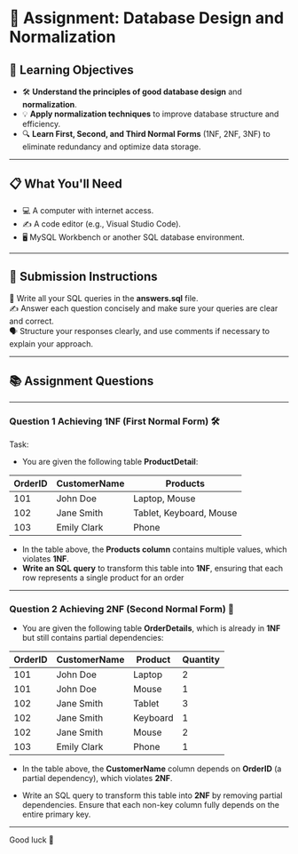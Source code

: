 # 📝 Assignment: Database Design and Normalization

## 🎯 **Learning Objectives**

- 🛠️ **Understand the principles of good database design** and **normalization**.
- 💡 **Apply normalization techniques** to improve database structure and efficiency.
- 🔍 **Learn First, Second, and Third Normal Forms** (1NF, 2NF, 3NF) to eliminate redundancy and optimize data storage.

---

## 📋 **What You'll Need**

- 💻 A computer with internet access.
- ✍️ A code editor (e.g., Visual Studio Code).
- 🖥️ MySQL Workbench or another SQL database environment.

---

## 📝 Submission Instructions

📂 Write all your SQL queries in the **answers.sql** file.  
✍️ Answer each question concisely and make sure your queries are clear and correct.  
🗣️ Structure your responses clearly, and use comments if necessary to explain your approach.

---

## 📚 Assignment Questions

---

### Question 1 Achieving 1NF (First Normal Form) 🛠️

Task:

- You are given the following table **ProductDetail**:

| OrderID | CustomerName | Products                |
| ------- | ------------ | ----------------------- |
| 101     | John Doe     | Laptop, Mouse           |
| 102     | Jane Smith   | Tablet, Keyboard, Mouse |
| 103     | Emily Clark  | Phone                   |

- In the table above, the **Products column** contains multiple values, which violates **1NF**.
- **Write an SQL query** to transform this table into **1NF**, ensuring that each row represents a single product for an order

---

### Question 2 Achieving 2NF (Second Normal Form) 🧩

- You are given the following table **OrderDetails**, which is already in **1NF** but still contains partial dependencies:

| OrderID | CustomerName | Product  | Quantity |
| ------- | ------------ | -------- | -------- |
| 101     | John Doe     | Laptop   | 2        |
| 101     | John Doe     | Mouse    | 1        |
| 102     | Jane Smith   | Tablet   | 3        |
| 102     | Jane Smith   | Keyboard | 1        |
| 102     | Jane Smith   | Mouse    | 2        |
| 103     | Emily Clark  | Phone    | 1        |

- In the table above, the **CustomerName** column depends on **OrderID** (a partial dependency), which violates **2NF**.

- Write an SQL query to transform this table into **2NF** by removing partial dependencies. Ensure that each non-key column fully depends on the entire primary key.

---

Good luck 🚀
